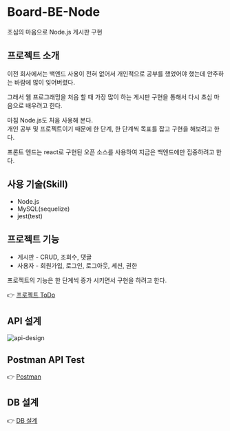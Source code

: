 # Board-BE-Node

초심의 마음으로 Node.js 게시판 구현

## 프로젝트 소개

이전 회사에서는 백엔드 사용이 전혀 없어서 개인적으로 공부를 했었어야 했는데 안주하는 바람에 많이 잊어버렸다.

그래서 웹 프로그래밍을 처음 할 때 가장 많이 하는 게시판 구현을 통해서 다시 초심 마음으로 배우려고 한다.

마침 Node.js도 처음 사용해 본다.  
개인 공부 및 프로젝트이기 때문에 한 단계, 한 단계씩 목표를 잡고 구현을 해보려고 한다.

프론트 엔드는 react로 구현된 오픈 소스를 사용하여 지금은 백엔드에만 집중하려고 한다.

## 사용 기술(Skill)

- Node.js
- MySQL(sequelize)
- jest(test)

## 프로젝트 기능

- 게시판 - CRUD, 조회수, 댓글
- 사용자 - 회원가입, 로그인, 로그아웃, 세션, 권한

프로젝트의 기능은 한 단계씩 증가 시키면서 구현을 하려고 한다.

👉 [프로젝트 ToDo](https://github.com/whoamixzerone/Board-BE-Node/blob/main/TODO.md)

## API 설계

![api-design](https://user-images.githubusercontent.com/67082984/174292989-a8a60a2a-cd43-4804-802f-109b1f686ef4.png)

## Postman API Test

👉 [Postman](https://documenter.getpostman.com/view/21399959/UzBjtoAV)

## DB 설계

👉 [DB 설계](https://github.com/whoamixzerone/Board-BE-Node/wiki#DB%20%EC%84%A4%EA%B3%84)
